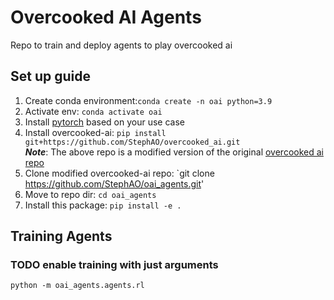 # Overcooked AI Agents
Repo to train and deploy agents to play overcooked ai

## Set up guide
1. Create conda environment:`conda create -n oai python=3.9`
2. Activate env: `conda activate oai`
3. Install [pytorch](https://pytorch.org/get-started/locally/) based on your use case 
4. Install overcooked-ai: `pip install git+https://github.com/StephAO/overcooked_ai.git`  
***Note***: The above repo is a modified version of the original [overcooked ai repo](https://github.com/HumanCompatibleAI/overcooked_ai)
5. Clone modified overcooked-ai repo: `git clone https://github.com/StephAO/oai_agents.git'   
6. Move to repo dir: `cd oai_agents`
7. Install this package: `pip install -e .`

## Training Agents
### TODO enable training with just arguments
`python -m oai_agents.agents.rl`

